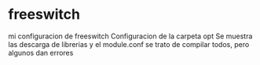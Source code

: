 freeswitch
==========

mi configuracion de freeswitch
Configuracion de la carpeta opt
Se muestra las descarga de librerias y el module.conf se trato de compilar todos, pero algunos dan errores
 
